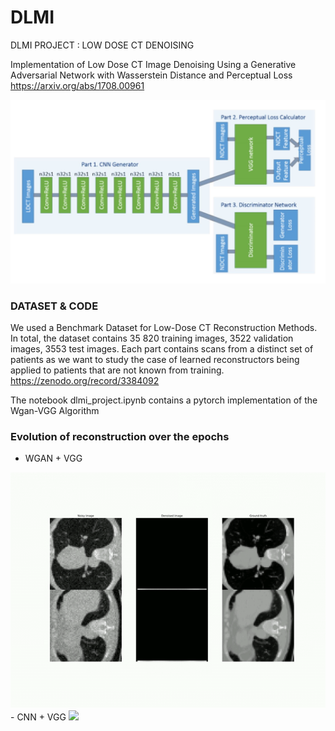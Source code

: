 # DLMI
DLMI PROJECT : LOW DOSE CT DENOISING

Implementation of Low Dose CT Image Denoising Using a Generative Adversarial Network with Wasserstein Distance and Perceptual Loss
https://arxiv.org/abs/1708.00961 

<img src="https://github.com/Ryosaeba8/DLMI/blob/master/images/wgan_vgg.JPG" width="550"/>    

### DATASET & CODE

We used a Benchmark Dataset for Low-Dose CT Reconstruction Methods. In total, the dataset contains 35 820 training images, 3522 validation images, 3553 test images. Each part contains scans from a distinct set of patients as we want to study the case of learned reconstructors being applied to patients that are not known from training.
https://zenodo.org/record/3384092

The notebook dlmi_project.ipynb contains a pytorch implementation of the Wgan-VGG Algorithm
### Evolution of reconstruction over the epochs
- WGAN + VGG 
<img src="https://github.com/Ryosaeba8/DLMI/blob/master/videos/wgan_vgg.gif" width="550"/>   
- CNN + VGG 
<img src="https://github.com/Ryosaeba8/DLMI/blob/master/videos/vgg_alone.gif" width="550"/>   

